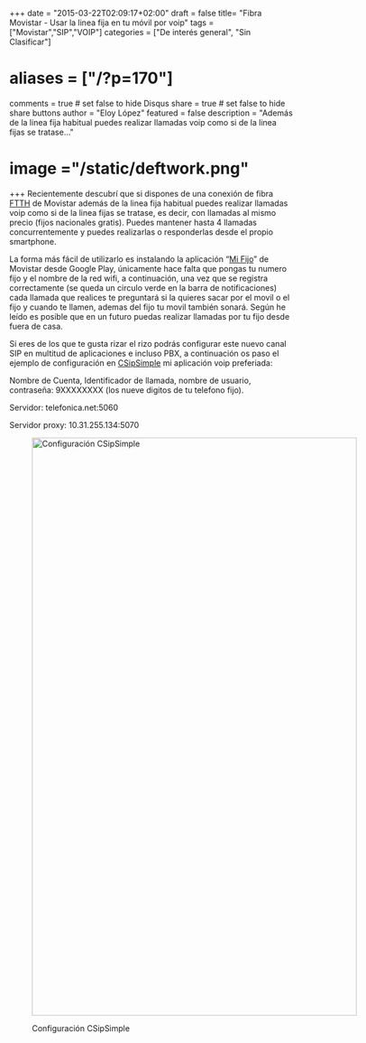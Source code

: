 +++
date = "2015-03-22T02:09:17+02:00"
draft = false
title= "Fibra Movistar - Usar la linea fija en tu móvil por voip"
tags = ["Movistar","SIP","VOIP"]
categories = ["De interés general", "Sin Clasificar"]
# aliases = ["/?p=170"]
comments = true	# set false to hide Disqus
share = true	# set false to hide share buttons
author = "Eloy López"
featured = false
description = "Además de la linea fija habitual puedes realizar llamadas voip como si de la linea fijas se tratase..."
# image ="/static/deftwork.png"
+++
Recientemente descubrí que si dispones de una conexión de fibra <a title="Wikipedia -Fibra hasta la casa" href="http://es.wikipedia.org/wiki/Fibra_hasta_la_casa" target="_blank">FTTH</a> de Movistar además de la linea fija habitual puedes realizar llamadas voip como si de la linea fijas se tratase, es decir, con llamadas al mismo precio (fijos nacionales gratis). Puedes mantener hasta 4 llamadas concurrentemente y puedes realizarlas o responderlas desde el propio smartphone.

La forma más fácil de utilizarlo es instalando la aplicación &#8220;[Mi Fijo][1]&#8221; de Movistar desde Google Play, únicamente hace falta que pongas tu numero fijo y el nombre de la red wifi, a continuación, una vez que se registra correctamente (se queda un circulo verde en la barra de notificaciones) cada llamada que realices te preguntará si la quieres sacar por el movil o el fijo y cuando te llamen, ademas del fijo tu movil también sonará. Según he leído es posible que en un futuro puedas realizar llamadas por tu fijo desde fuera de casa.

Si eres de los que te gusta rizar el rizo podrás configurar este nuevo canal SIP en multitud de aplicaciones e incluso PBX, a continuación os paso el ejemplo de configuración en [CSipSimple][2] mi aplicación voip preferiada:

Nombre de Cuenta, Identificador de llamada, nombre de usuario, contraseña: 9XXXXXXXX (los nueve digitos de tu telefono fijo).

Servidor: telefonica.net:5060

Servidor proxy: 10.31.255.134:5070<figure id="attachment_174" style="width: 576px" class="wp-caption aligncenter">

[<img class="size-large wp-image-174" src="/images/Screenshot_2015-03-20-19-17-35-576x1024.png" alt="Configuración CSipSimple  " width="576" height="1024" srcset="/images/Screenshot_2015-03-20-19-17-35-576x1024.png 576w, /images/Screenshot_2015-03-20-19-17-35.png 1080w" sizes="(max-width: 576px) 100vw, 576px" />][3]<figcaption class="wp-caption-text">Configuración CSipSimple</figcaption></figure>

 [1]: https://play.google.com/store/apps/details?id=com.telefonica&hl=es
 [2]: https://play.google.com/store/apps/details?id=com.csipsimple&hl=es
 [3]: /images/Screenshot_2015-03-20-19-17-35.png

